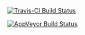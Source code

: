 [![Travis-CI Build Status](https://travis-ci.org/abossenbroek/edml.svg?branch=master)](https://travis-ci.org/abossenbroek/edml)

[![AppVeyor Build Status](https://ci.appveyor.com/api/projects/status/github/abossenbroek/edml?branch=master&svg=true)](https://ci.appveyor.com/project/abossenbroek/edml)
